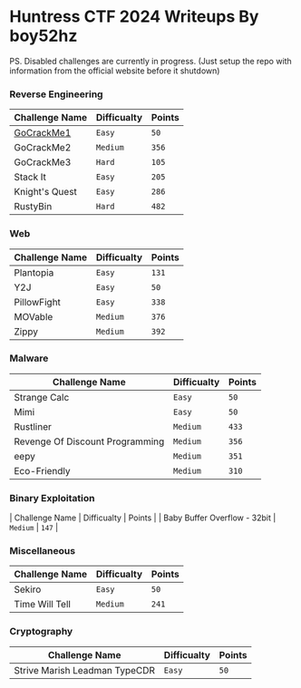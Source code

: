 # Huntress CTF 2024 Writeups By boy52hz

PS. Disabled challenges are currently in progress. (Just setup the repo with information from the official website before it shutdown)

### Reverse Engineering

| Challenge Name                       | Difficualty | Points |
| ------------------------------------ | ----------- | ------ |
| [GoCrackMe1](./GoCrackMe1/README.md) | `Easy`      | `50`   |
| GoCrackMe2                           | `Medium`    | `356`  |
| GoCrackMe3                           | `Hard`      | `105`  |
| Stack It                             | `Easy`      | `205`  |
| Knight's Quest                       | `Easy`      | `286`  |
| RustyBin                             | `Hard`      | `482`  |

### Web

| Challenge Name | Difficualty | Points |
| -------------- | ----------- | ------ |
| Plantopia      | `Easy`      | `131`  |
| Y2J            | `Easy`      | `50`   |
| PillowFight    | `Easy`      | `338`  |
| MOVable        | `Medium`    | `376`  |
| Zippy          | `Medium`    | `392`  |

### Malware

| Challenge Name                  | Difficualty | Points |
| ------------------------------- | ----------- | ------ |
| Strange Calc                    | `Easy`      | `50`   |
| Mimi                            | `Easy`      | `50`   |
| Rustliner                       | `Medium`    | `433`  |
| Revenge Of Discount Programming | `Medium`    | `356`  |
| eepy                            | `Medium`    | `351`  |
| Eco-Friendly                    | `Medium`    | `310`  |

### Binary Exploitation

| Challenge Name | Difficualty | Points |
| Baby Buffer Overflow - 32bit | `Medium` | `147` |

### Miscellaneous

| Challenge Name | Difficualty | Points |
| -------------- | ----------- | ------ |
| Sekiro         | `Easy`      | `50`   |
| Time Will Tell | `Medium`    | `241`  |

### Cryptography

| Challenge Name                | Difficualty | Points |
| ----------------------------- | ----------- | ------ |
| Strive Marish Leadman TypeCDR | `Easy`      | `50`   |
